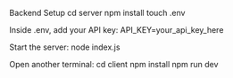 Backend Setup
cd server
npm install
touch .env

Inside .env, add your API key:
API_KEY=your_api_key_here

Start the server:
node index.js

Open another terminal:
cd client
npm install
npm run dev
